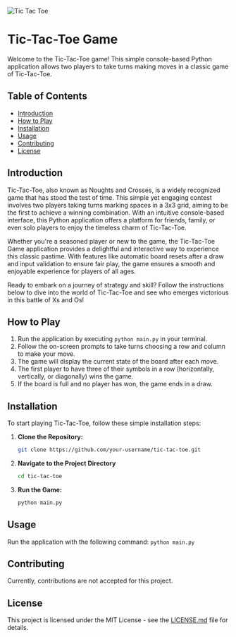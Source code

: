 ![Tic Tac Toe](https://github.com/Neill-Erasmus/tic-tac-toe/assets/141222943/a119ff93-9d5f-472a-9c26-3ab0b37b37f4)

# Tic-Tac-Toe Game

Welcome to the Tic-Tac-Toe game! This simple console-based Python application allows two players to take turns making moves in a classic game of Tic-Tac-Toe.

## Table of Contents

- [Introduction](#introduction)
- [How to Play](#how-to-play)
- [Installation](#installation)
- [Usage](#usage)
- [Contributing](#contributing)
- [License](#license)

## Introduction

Tic-Tac-Toe, also known as Noughts and Crosses, is a widely recognized game that has stood the test of time. This simple yet engaging contest involves two players taking turns marking spaces in a 3x3 grid, aiming to be the first to achieve a winning combination. With an intuitive console-based interface, this Python application offers a platform for friends, family, or even solo players to enjoy the timeless charm of Tic-Tac-Toe.

Whether you're a seasoned player or new to the game, the Tic-Tac-Toe Game application provides a delightful and interactive way to experience this classic pastime. With features like automatic board resets after a draw and input validation to ensure fair play, the game ensures a smooth and enjoyable experience for players of all ages.

Ready to embark on a journey of strategy and skill? Follow the instructions below to dive into the world of Tic-Tac-Toe and see who emerges victorious in this battle of Xs and Os!

## How to Play

1. Run the application by executing ```python main.py``` in your terminal.
2. Follow the on-screen prompts to take turns choosing a row and column to make your move.
3. The game will display the current state of the board after each move.
4. The first player to have three of their symbols in a row (horizontally, vertically, or diagonally) wins the game.
5. If the board is full and no player has won, the game ends in a draw.

## Installation

To start playing Tic-Tac-Toe, follow these simple installation steps:

1. **Clone the Repository:**
   ```bash
   git clone https://github.com/your-username/tic-tac-toe.git
2. **Navigate to the Project Directory**
   ```bash
   cd tic-tac-toe
3. **Run the Game:**
   ```bash
   python main.py

## Usage

Run the application with the following command:
   ```python main.py```

## Contributing

Currently, contributions are not accepted for this project.

## License

This project is licensed under the MIT License - see the [LICENSE.md](LICENSE.md) file for details.
